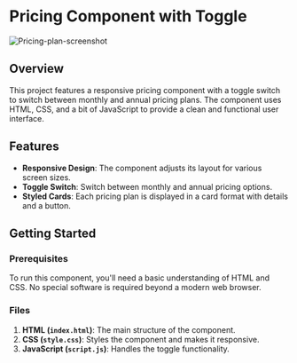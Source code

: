 # Pricing Component with Toggle

![Pricing-plan-screenshot](https://github.com/user-attachments/assets/fccd803b-c699-4b98-96c7-36c410a86f21)

## Overview

This project features a responsive pricing component with a toggle switch to switch between monthly and annual pricing plans. The component uses HTML, CSS, and a bit of JavaScript to provide a clean and functional user interface.

## Features

- **Responsive Design**: The component adjusts its layout for various screen sizes.
- **Toggle Switch**: Switch between monthly and annual pricing options.
- **Styled Cards**: Each pricing plan is displayed in a card format with details and a button.

## Getting Started

### Prerequisites

To run this component, you'll need a basic understanding of HTML and CSS. No special software is required beyond a modern web browser.

### Files

1. **HTML (`index.html`)**: The main structure of the component.
2. **CSS (`style.css`)**: Styles the component and makes it responsive.
3. **JavaScript (`script.js`)**: Handles the toggle functionality.

